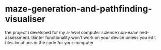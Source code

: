 # maze-generation-and-pathfinding-visualiser
the project i developed for my a-level computer science non-examined-assessment.
tkinter functionality won't work on your device unless you edit files locations in the code for your computer
